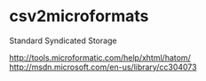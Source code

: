 # csv2microformats
Standard Syndicated Storage

http://tools.microformatic.com/help/xhtml/hatom/
http://msdn.microsoft.com/en-us/library/cc304073
